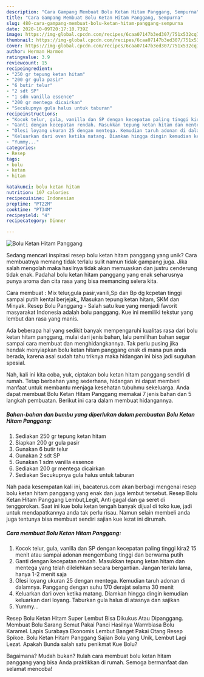 ```yaml
---
description: "Cara Gampang Membuat Bolu Ketan Hitam Panggang, Sempurna"
title: "Cara Gampang Membuat Bolu Ketan Hitam Panggang, Sempurna"
slug: 480-cara-gampang-membuat-bolu-ketan-hitam-panggang-sempurna
date: 2020-10-09T20:17:10.739Z
image: https://img-global.cpcdn.com/recipes/6caa07147b3ed307/751x532cq70/bolu-ketan-hitam-panggang-foto-resep-utama.jpg
thumbnail: https://img-global.cpcdn.com/recipes/6caa07147b3ed307/751x532cq70/bolu-ketan-hitam-panggang-foto-resep-utama.jpg
cover: https://img-global.cpcdn.com/recipes/6caa07147b3ed307/751x532cq70/bolu-ketan-hitam-panggang-foto-resep-utama.jpg
author: Herman Harmon
ratingvalue: 3.9
reviewcount: 15
recipeingredient:
- "250 gr tepung ketan hitam"
- "200 gr gula pasir"
- "6 butir telur"
- "2 sdt SP"
- "1 sdm vanilla essence"
- "200 gr mentega dicairkan"
- "Secukupnya gula halus untuk taburan"
recipeinstructions:
- "Kocok telur, gula, vanilla dan SP dengan kecepatan paling tinggi kira2 15 menit atau sampai adonan mengembang tinggi dan berwarna putih"
- "Ganti dengan kecepatan rendah. Masukkan tepung ketan hitam dan mentega yang telah dilelehkan secara bergantian. Jangan terlalu lama, hanya 1-2 menit saja"
- "Olesi loyang ukuran 25 dengan mentega. Kemudian taruh adonan di dalamnya. Panggang dengan suhu 170 derajat selama 30 menit"
- "Keluarkan dari oven ketika matang. Diamkan hingga dingin kemudian keluarkan dari loyang. Taburkan gula halus di atasnya dan sajikan"
- "Yummy..."
categories:
- Resep
tags:
- bolu
- ketan
- hitam

katakunci: bolu ketan hitam 
nutrition: 107 calories
recipecuisine: Indonesian
preptime: "PT22M"
cooktime: "PT34M"
recipeyield: "4"
recipecategory: Dinner

---
```



![Bolu Ketan Hitam Panggang](https://img-global.cpcdn.com/recipes/6caa07147b3ed307/751x532cq70/bolu-ketan-hitam-panggang-foto-resep-utama.jpg)

Sedang mencari inspirasi resep bolu ketan hitam panggang yang unik? Cara membuatnya memang tidak terlalu sulit namun tidak gampang juga. Jika salah mengolah maka hasilnya tidak akan memuaskan dan justru cenderung tidak enak. Padahal bolu ketan hitam panggang yang enak seharusnya punya aroma dan cita rasa yang bisa memancing selera kita.

Cara membuat : Mix telur,gula pasir,vanili,Sp dan Bp dg kcpetan tinggi sampai putih kental berjejak,, Masukan tepung ketan hitam, SKM dan Minyak. Resep Bolu Panggang - Salah satu kue yang menjadi favorit masyarakat Indonesia adalah bolu panggang. Kue ini memiliki tekstur yang lembut dan rasa yang manis.

Ada beberapa hal yang sedikit banyak mempengaruhi kualitas rasa dari bolu ketan hitam panggang, mulai dari jenis bahan, lalu pemilihan bahan segar sampai cara membuat dan menghidangkannya. Tak perlu pusing jika hendak menyiapkan bolu ketan hitam panggang enak di mana pun anda berada, karena asal sudah tahu triknya maka hidangan ini bisa jadi suguhan spesial.


Nah, kali ini kita coba, yuk, ciptakan bolu ketan hitam panggang sendiri di rumah. Tetap berbahan yang sederhana, hidangan ini dapat memberi manfaat untuk membantu menjaga kesehatan tubuhmu sekeluarga. Anda dapat membuat Bolu Ketan Hitam Panggang memakai 7 jenis bahan dan 5 langkah pembuatan. Berikut ini cara dalam membuat hidangannya.

<!--inarticleads1-->

##### Bahan-bahan dan bumbu yang diperlukan dalam pembuatan Bolu Ketan Hitam Panggang:

1. Sediakan 250 gr tepung ketan hitam
1. Siapkan 200 gr gula pasir
1. Gunakan 6 butir telur
1. Gunakan 2 sdt SP
1. Gunakan 1 sdm vanilla essence
1. Sediakan 200 gr mentega dicairkan
1. Sediakan Secukupnya gula halus untuk taburan


Nah pada kesempatan kali ini, bacaterus.com akan berbagi mengenai resep bolu ketan hitam panggang yang enak dan juga lembut tersebut. Resep Bolu Ketan Hitam Panggang Lembut,Legit, Anti gagal dan ga seret di tenggorokan. Saat ini kue bolu ketan tengah banyak dijual di toko kue, jadi untuk mendapatkannya anda tak perlu risau. Namun selain membeli anda juga tentunya bisa membuat sendiri sajian kue lezat ini dirumah. 

<!--inarticleads2-->

##### Cara membuat Bolu Ketan Hitam Panggang:

1. Kocok telur, gula, vanilla dan SP dengan kecepatan paling tinggi kira2 15 menit atau sampai adonan mengembang tinggi dan berwarna putih
1. Ganti dengan kecepatan rendah. Masukkan tepung ketan hitam dan mentega yang telah dilelehkan secara bergantian. Jangan terlalu lama, hanya 1-2 menit saja
1. Olesi loyang ukuran 25 dengan mentega. Kemudian taruh adonan di dalamnya. Panggang dengan suhu 170 derajat selama 30 menit
1. Keluarkan dari oven ketika matang. Diamkan hingga dingin kemudian keluarkan dari loyang. Taburkan gula halus di atasnya dan sajikan
1. Yummy...


Resep Bolu Ketan Hitam Super Lembut Bisa Dikukus Atau Dipanggang. Membuat Bolu Sarang Semut Pakai Panci Hasilnya Warrrbiasa Bolu Karamel. Lapis Surabaya Ekonomis Lembut Banget Pakai Otang Resep Spikoe. Bolu Ketan Hitam Panggang Sajian Bolu yang Unik, Lembut Lagi Lezat. Apakah Bunda salah satu penikmat Kue Bolu? 

Bagaimana? Mudah bukan? Itulah cara membuat bolu ketan hitam panggang yang bisa Anda praktikkan di rumah. Semoga bermanfaat dan selamat mencoba!
